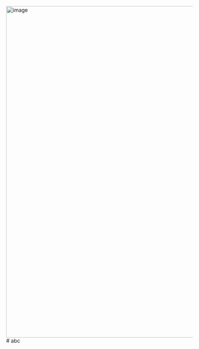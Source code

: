 <img width="1891" height="895" alt="image" src="https://github.com/user-attachments/assets/9fbd6c5d-3038-4652-bb96-261b895df4fd" />
# abc
